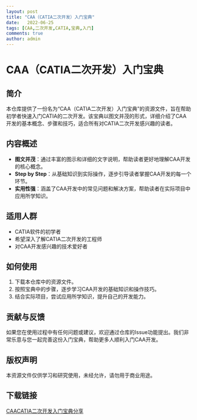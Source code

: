 ```yaml
---
layout: post
title: "CAA（CATIA二次开发）入门宝典"
date:   2022-06-25
tags: [CAA,二次开发,CATIA,宝典,入门]
comments: true
author: admin
---
```

# CAA（CATIA二次开发）入门宝典

## 简介
本仓库提供了一份名为“CAA（CATIA二次开发）入门宝典”的资源文件，旨在帮助初学者快速入门CATIA的二次开发。该宝典以图文并茂的形式，详细介绍了CAA开发的基本概念、步骤和技巧，适合所有对CATIA二次开发感兴趣的读者。

## 内容概述
- **图文并茂**：通过丰富的图示和详细的文字说明，帮助读者更好地理解CAA开发的核心概念。
- **Step by Step**：从基础知识到实际操作，逐步引导读者掌握CAA开发的每一个环节。
- **实用性强**：涵盖了CAA开发中的常见问题和解决方案，帮助读者在实际项目中应用所学知识。

## 适用人群
- CATIA软件的初学者
- 希望深入了解CATIA二次开发的工程师
- 对CAA开发感兴趣的技术爱好者

## 如何使用
1. 下载本仓库中的资源文件。
2. 按照宝典中的步骤，逐步学习CAA开发的基础知识和操作技巧。
3. 结合实际项目，尝试应用所学知识，提升自己的开发能力。

## 贡献与反馈
如果您在使用过程中有任何问题或建议，欢迎通过仓库的Issue功能提出。我们非常乐意与您一起完善这份入门宝典，帮助更多人顺利入门CAA开发。

## 版权声明
本资源文件仅供学习和研究使用，未经允许，请勿用于商业用途。

## 下载链接

[CAACATIA二次开发入门宝典分享](https://pan.quark.cn/s/f661ea1c1c28)